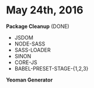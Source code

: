May 24th, 2016  
==================================
**Package Cleanup**   (DONE)
* JSDOM
* NODE-SASS
* SASS-LOADER
* SINON
* CORE-JS
* BABEL-PRESET-STAGE-{1,2,3}

**Yeoman Generator** 